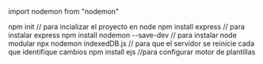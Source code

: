 import nodemon from "nodemon"

npm init   // para incializar el proyecto en node
npm install express // para instalar express
npm install nodemon --save-dev // para instalar node modular 
npx nodemon indexedDB.js   // para que el servidor se reinicie cada que identifique cambios
npm install ejs     //para configurar motor  de plantillas 
